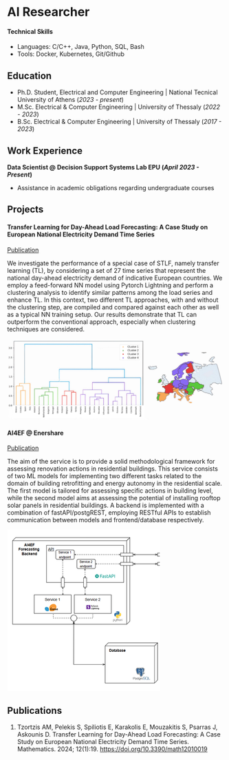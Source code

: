 # AI Researcher

#### Technical Skills
 - Languages: C/C++, Java, Python, SQL, Bash
 - Tools: Docker, Kubernetes, Git/Github

## Education 
- Ph.D. Student, Electrical and Computer Engineering | National Tecnical University of Athens (_2023 - present_)
- M.Sc.	Electrical & Computer Engineering | University of Thessaly (_2022 - 2023_)
- B.Sc. Electrical & Computer Engineering | University of Thessaly (_2017 - 2023_)

## Work Experience
**Data Scientist @ Decision Support Systems Lab EPU (_April 2023 - Present_)**
- Assistance in academic obligations regarding undergraduate courses 

## Projects
#### Transfer Learning for Day-Ahead Load Forecasting: A Case Study on European National Electricity Demand Time Series
[Publication](https://www.mdpi.com/2227-7390/12/1/19)

We investigate the performance of a special case of STLF, namely transfer learning (TL), by considering a set of 27 time series that represent the national day-ahead electricity demand of indicative European countries. We employ a feed-forward NN model using Pytorch Lightning and perform a clustering analysis to identify similar patterns among the load series and enhance TL. In this context, two different TL approaches, with and without the clustering step, are compiled and compared against each other as well as a typical NN training setup. Our results demonstrate that TL can outperform the conventional approach, especially when clustering techniques are considered.

![transfer-learning-forecasting](images/projects/transfer-learning-forecasting.png)

#### AI4EF @ Enershare
[Publication](https://epu-ntua.github.io/enershare-ai4ef/)

The aim of the service is to provide a solid methodological framework for assessing renovation actions in residential buildings. This service consists of two ML models for implementing two different tasks related to the domain of building retrofitting and energy autonomy in the residential scale. The first model is tailored for assessing specific actions in building level, while the second model aims at assessing the potential of installing rooftop solar panels in residential buildings. A backend is implemented with a combination of fastAPI/postgREST, employing RESTful APIs to establish communication between models and frontend/database respectively. 

![enershare-ai4ef](/images/projects/ai4ef_flowchart.png)


## Publications
1. Tzortzis AM, Pelekis S, Spiliotis E, Karakolis E, Mouzakitis S, Psarras J, Askounis D. Transfer Learning for Day-Ahead Load Forecasting: A Case Study on European National Electricity Demand Time Series. Mathematics. 2024; 12(1):19. https://doi.org/10.3390/math12010019
